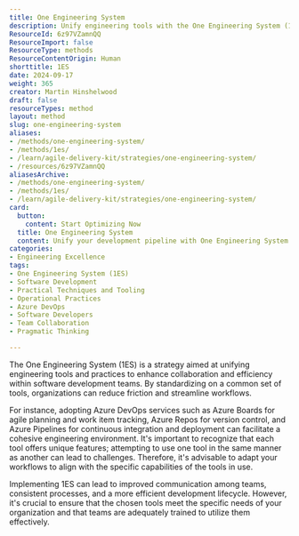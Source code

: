 ```yaml
---
title: One Engineering System
description: Unify engineering tools with the One Engineering System (1ES) to boost collaboration, streamline workflows, and enhance software development efficiency.
ResourceId: 6z97VZamnQQ
ResourceImport: false
ResourceType: methods
ResourceContentOrigin: Human
shorttitle: 1ES
date: 2024-09-17
weight: 365
creator: Martin Hinshelwood
draft: false
resourceTypes: method
layout: method
slug: one-engineering-system
aliases:
- /methods/one-engineering-system/
- /methods/1es/
- /learn/agile-delivery-kit/strategies/one-engineering-system/
- /resources/6z97VZamnQQ
aliasesArchive:
- /methods/one-engineering-system/
- /methods/1es/
- /learn/agile-delivery-kit/strategies/one-engineering-system/
card:
  button:
    content: Start Optimizing Now
  title: One Engineering System
  content: Unify your development pipeline with One Engineering System. Ensure seamless collaboration and integration across all engineering teams and workflows.
categories:
- Engineering Excellence
tags:
- One Engineering System (1ES)
- Software Development
- Practical Techniques and Tooling
- Operational Practices
- Azure DevOps
- Software Developers
- Team Collaboration
- Pragmatic Thinking

---
```

The One Engineering System (1ES) is a strategy aimed at unifying engineering tools and practices to enhance collaboration and efficiency within software development teams. By standardizing on a common set of tools, organizations can reduce friction and streamline workflows.

For instance, adopting Azure DevOps services such as Azure Boards for agile planning and work item tracking, Azure Repos for version control, and Azure Pipelines for continuous integration and deployment can facilitate a cohesive engineering environment. It's important to recognize that each tool offers unique features; attempting to use one tool in the same manner as another can lead to challenges. Therefore, it's advisable to adapt your workflows to align with the specific capabilities of the tools in use.

Implementing 1ES can lead to improved communication among teams, consistent processes, and a more efficient development lifecycle. However, it's crucial to ensure that the chosen tools meet the specific needs of your organization and that teams are adequately trained to utilize them effectively.
